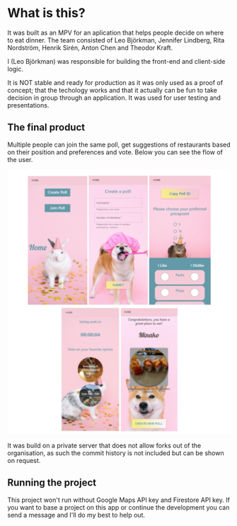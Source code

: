 # What is this?
It was built as an MPV for an aplication that helps people decide on where to eat dinner. The team consisted of Leo Björkman, Jennifer Lindberg, Rita Nordström, Henrik Sirén, Anton Chen and Theodor Kraft.

I (Leo Björkman) was responsible for building the front-end and client-side logic.  

It is NOT stable and ready for production as it was only used as a proof of concept; that the techology works and that it actually can be fun to take decision in group through an application. It was used for user testing and presentations.

## The final product

Multiple people can join the same poll, get suggestions of restaurants based on their position and preferences and vote. Below you can see the flow of the user. 

![image](https://github.com/leobjorkman/InstaDecision/blob/8a2e4d2f071d11f580175c6fd6c32c4a8640991d/Instadecision%20final%20design.png)


It was build on a private server that does not allow forks out of the organisation, as such the commit history is not included but can be shown on request. 

## Running the project

This project won't run without Google Maps API key and Firestore API key. If you want to base a project on this app or continue the development you can send a message and I'll do my best to help out. 
